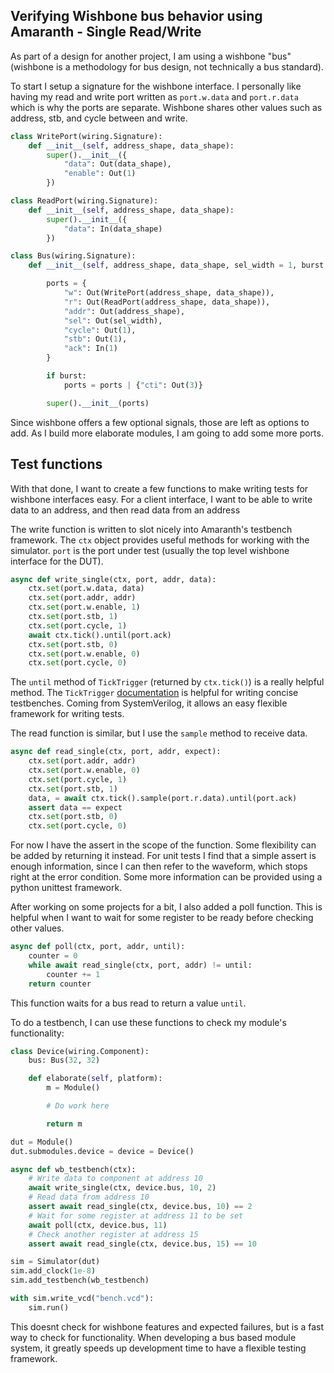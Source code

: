 ## Verifying Wishbone bus behavior using Amaranth - Single Read/Write

As part of a design for another project, I am using a wishbone "bus" (wishbone is a methodology for bus design, not technically a bus standard).

To start I setup a signature for the wishbone interface. I personally like having my read and write port written as `port.w.data` and `port.r.data` which is why the ports are separate. Wishbone shares other values such as address, stb, and cycle between and write.

```python
class WritePort(wiring.Signature):
    def __init__(self, address_shape, data_shape):
        super().__init__({
            "data": Out(data_shape),
            "enable": Out(1)
        })

class ReadPort(wiring.Signature):
    def __init__(self, address_shape, data_shape):
        super().__init__({
            "data": In(data_shape)
        })

class Bus(wiring.Signature):
    def __init__(self, address_shape, data_shape, sel_width = 1, burst = False):

        ports = {
            "w": Out(WritePort(address_shape, data_shape)),
            "r": Out(ReadPort(address_shape, data_shape)),
            "addr": Out(address_shape),
            "sel": Out(sel_width),
            "cycle": Out(1),
            "stb": Out(1),
            "ack": In(1)
        }

        if burst:
            ports = ports | {"cti": Out(3)}

        super().__init__(ports)
```

Since wishbone offers a few optional signals, those are left as options to add. As I build more elaborate modules, I am going to add some more ports.

## Test functions

With that done, I want to create a few functions to make writing tests for wishbone interfaces easy. For a client interface, I want to be able to write data to an address, and then read data from an address

The write function is written to slot nicely into Amaranth's testbench framework. The `ctx` object provides useful methods for working with the simulator. `port` is the port under test (usually the top level wishbone interface for the DUT). 

```python
async def write_single(ctx, port, addr, data):
    ctx.set(port.w.data, data)
    ctx.set(port.addr, addr)
    ctx.set(port.w.enable, 1)
    ctx.set(port.stb, 1)
    ctx.set(port.cycle, 1)
    await ctx.tick().until(port.ack)
    ctx.set(port.stb, 0)
    ctx.set(port.w.enable, 0)
    ctx.set(port.cycle, 0)
```

The `until` method of `TickTrigger` (returned by `ctx.tick()`) is a really helpful method. The `TickTrigger` [documentation](https://amaranth-lang.org/docs/amaranth/v0.5.4/simulator.html#amaranth.sim.TickTrigger) is helpful for writing concise testbenches. Coming from SystemVerilog, it allows an easy flexible framework for writing tests.

The read function is similar, but I use the `sample` method to receive data.

```python
async def read_single(ctx, port, addr, expect):
    ctx.set(port.addr, addr)
    ctx.set(port.w.enable, 0)
    ctx.set(port.cycle, 1)
    ctx.set(port.stb, 1)
    data, = await ctx.tick().sample(port.r.data).until(port.ack)
    assert data == expect
    ctx.set(port.stb, 0)
    ctx.set(port.cycle, 0)
```

For now I have the assert in the scope of the function. Some flexibility can be added by returning it instead. For unit tests I find that a simple assert is enough information, since I can then refer to the waveform, which stops right at the error condition. Some more information can be provided using a python unittest framework.

After working on some projects for a bit, I also added a poll function. This is helpful when I want to wait for some register to be ready before checking other values.

```python
async def poll(ctx, port, addr, until):
    counter = 0
    while await read_single(ctx, port, addr) != until:
        counter += 1
    return counter
```

 This function waits for a bus read to return a value `until`.

To do a testbench, I can use these functions to check my module's functionality:

```python
class Device(wiring.Component):
    bus: Bus(32, 32)

    def elaborate(self, platform):
        m = Module()

        # Do work here

        return m  

dut = Module()
dut.submodules.device = device = Device()

async def wb_testbench(ctx):
    # Write data to component at address 10
    await write_single(ctx, device.bus, 10, 2)
    # Read data from address 10
    assert await read_single(ctx, device.bus, 10) == 2
    # Wait for some register at address 11 to be set
    await poll(ctx, device.bus, 11)
    # Check another register at address 15
    assert await read_single(ctx, device.bus, 15) == 10

sim = Simulator(dut)
sim.add_clock(1e-8)
sim.add_testbench(wb_testbench)

with sim.write_vcd("bench.vcd"):
    sim.run()
```

This doesnt check for wishbone features and expected failures, but is a fast way to check for functionality. When developing a bus based module system, it greatly speeds up development time to have a flexible testing framework.

# 
